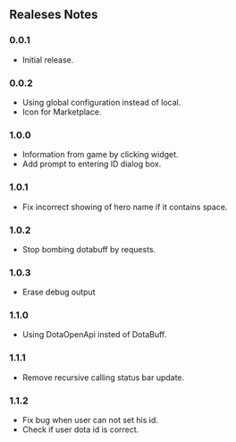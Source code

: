 ## Realeses Notes

### 0.0.1

* Initial release.

### 0.0.2

* Using global configuration instead of local.
* Icon for Marketplace.

### 1.0.0

* Information from game by clicking widget.
* Add prompt to entering ID dialog box.

### 1.0.1

* Fix incorrect showing of hero name if it contains space.

### 1.0.2

* Stop bombing dotabuff by requests.

### 1.0.3

* Erase debug output

### 1.1.0

* Using DotaOpenApi insted of DotaBuff.  


### 1.1.1

* Remove recursive calling status bar update.

### 1.1.2

* Fix bug when user can not set his id.
* Check if user dota id is correct.
